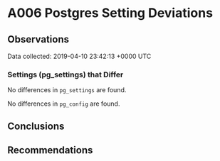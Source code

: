 # A006 Postgres Setting Deviations #

## Observations ##
Data collected: 2019-04-10 23:42:13 +0000 UTC  

### Settings (pg_settings) that Differ ###

No differences in `pg_settings` are found.


No differences in `pg_config` are found.



## Conclusions ##


## Recommendations ##

